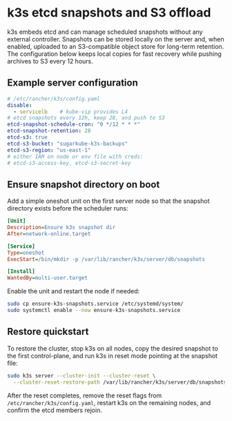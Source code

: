 # k3s etcd snapshots and S3 offload

k3s embeds etcd and can manage scheduled snapshots without any external controller. Snapshots can be
stored locally on the server and, when enabled, uploaded to an S3-compatible object store for
long-term retention. The configuration below keeps local copies for fast recovery while pushing
archives to S3 every 12 hours.

## Example server configuration

```yaml
# /etc/rancher/k3s/config.yaml
disable:
  - servicelb    # kube-vip provides L4
# etcd snapshots every 12h, keep 28, and push to S3
etcd-snapshot-schedule-cron: "0 */12 * * *"
etcd-snapshot-retention: 28
etcd-s3: true
etcd-s3-bucket: "sugarkube-k3s-backups"
etcd-s3-region: "us-east-1"
# either IAM on node or env file with creds:
# etcd-s3-access-key, etcd-s3-secret-key
```

## Ensure snapshot directory on boot

Add a simple oneshot unit on the first server node so that the snapshot directory exists before the
scheduler runs:

```ini
[Unit]
Description=Ensure k3s snapshot dir
After=network-online.target

[Service]
Type=oneshot
ExecStart=/bin/mkdir -p /var/lib/rancher/k3s/server/db/snapshots

[Install]
WantedBy=multi-user.target
```

Enable the unit and restart the node if needed:

```bash
sudo cp ensure-k3s-snapshots.service /etc/systemd/system/
sudo systemctl enable --now ensure-k3s-snapshots.service
```

## Restore quickstart

To restore the cluster, stop k3s on all nodes, copy the desired snapshot to the first control-plane,
and run k3s in reset mode pointing at the snapshot file:

```bash
sudo k3s server --cluster-init --cluster-reset \
  --cluster-reset-restore-path /var/lib/rancher/k3s/server/db/snapshots/<snapshot>
```

After the reset completes, remove the reset flags from `/etc/rancher/k3s/config.yaml`, restart k3s on
the remaining nodes, and confirm the etcd members rejoin.
